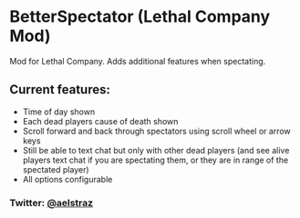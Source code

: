 # BetterSpectator (Lethal Company Mod)
Mod for Lethal Company. Adds additional features when spectating.

## Current features:
- Time of day shown
- Each dead players cause of death shown
- Scroll forward and back through spectators using scroll wheel or arrow keys
- Still be able to text chat but only with other dead players (and see alive players text chat if you are spectating them, or they are in range of the spectated player)
- All options configurable

### Twitter: [@aelstraz](https://twitter.com/Aelstraz)

